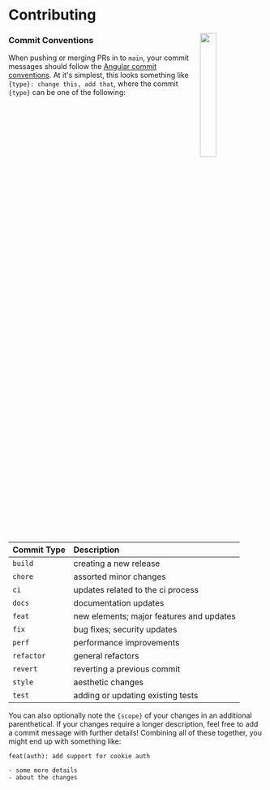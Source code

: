 # Contributing

<img align="right" width="25%" style="margin-bottom: 2em" src="https://owlbertsio-resized.s3.amazonaws.com/Blocks.psd.full.png">

### Commit Conventions

When pushing or merging PRs in to `main`, your commit messages should follow the [Angular commit conventions](https://github.com/angular/angular.js/blob/master/DEVELOPERS.md#-git-commit-guidelines). At it's simplest, this looks something like `{type}: change this, add that`, where the commit `{type}` can be one of the following:

| Commit Type | Description                              |
| :---------- | :--------------------------------------- |
| `build`     | creating a new release                   |
| `chore`     | assorted minor changes                   |
| `ci`        | updates related to the ci process        |
| `docs`      | documentation updates                    |
| `feat`      | new elements; major features and updates |
| `fix`       | bug fixes; security updates              |
| `perf`      | performance improvements                 |
| `refactor`  | general refactors                        |
| `revert`    | reverting a previous commit              |
| `style`     | aesthetic changes                        |
| `test`      | adding or updating existing tests        |

You can also optionally note the `{scope}` of your changes in an additional parenthetical. If your changes require a longer description, feel free to add a commit message with further details! Combining all of these together, you might end up with something like:

```text
feat(auth): add support for cookie auth

- some more details
- about the changes
```
